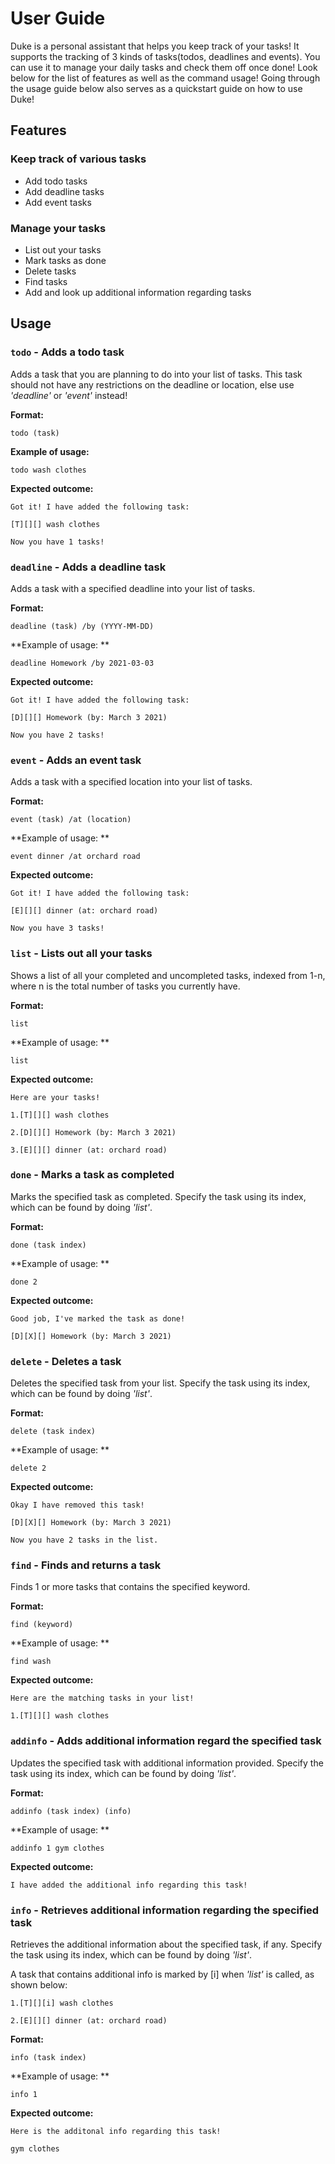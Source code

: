 # User Guide
Duke is a personal assistant that helps you keep track of your tasks! It supports the tracking of 3 kinds of tasks(todos, deadlines and events). You can use it to manage your daily tasks and check them off once done! Look below for the list of features as well as the command usage! Going through the usage guide below also serves as a quickstart guide on how to use Duke!

## Features

### Keep track of various tasks 
* Add todo tasks
* Add deadline tasks
* Add event tasks

### Manage your tasks
* List out your tasks
* Mark tasks as done
* Delete tasks
* Find tasks
* Add and look up additional information regarding tasks

## Usage

### `todo` - Adds a todo task

Adds a task that you are planning to do into your list of tasks. This task should not have any restrictions on the deadline or location, else use *'deadline'* or *'event'* instead!

**Format:**

`todo (task)`

**Example of usage:** 

`todo wash clothes`

**Expected outcome:**

`Got it! I have added the following task:`

`[T][][] wash clothes`

`Now you have 1 tasks!`

### `deadline` - Adds a deadline task

Adds a task with a specified deadline into your list of tasks.

**Format:**

`deadline (task) /by (YYYY-MM-DD)`

**Example of usage: **

`deadline Homework /by 2021-03-03`

**Expected outcome:**

`Got it! I have added the following task:`

`[D][][] Homework (by: March 3 2021)`

`Now you have 2 tasks!`

### `event` - Adds an event task

Adds a task with a specified location into your list of tasks.

**Format:**

`event (task) /at (location)`

**Example of usage: **

`event dinner /at orchard road`

**Expected outcome:**

`Got it! I have added the following task:`

`[E][][] dinner (at: orchard road)`

`Now you have 3 tasks!`

### `list` - Lists out all your tasks

Shows a list of all your completed and uncompleted tasks, indexed from 1-n, where n is the total number of tasks you currently have.

**Format:**

`list`

**Example of usage: **

`list`

**Expected outcome:**

`Here are your tasks!`

`1.[T][][] wash clothes`

`2.[D][][] Homework (by: March 3 2021)`

`3.[E][][] dinner (at: orchard road)`

### `done` - Marks a task as completed

Marks the specified task as completed. Specify the task using its index, which can be found by doing *'list'*.

**Format:**

`done (task index)`

**Example of usage: **

`done 2`

**Expected outcome:**

`Good job, I've marked the task as done!`

`[D][X][] Homework (by: March 3 2021)`

### `delete` - Deletes a task

Deletes the specified task from your list. Specify the task using its index, which can be found by doing *'list'*.

**Format:**

`delete (task index)`

**Example of usage: **

`delete 2`

**Expected outcome:**

`Okay I have removed this task!`

`[D][X][] Homework (by: March 3 2021)`

`Now you have 2 tasks in the list.`

### `find` - Finds and returns a task

Finds 1 or more tasks that contains the specified keyword.

**Format:**

`find (keyword)`

**Example of usage: **

`find wash`

**Expected outcome:**

`Here are the matching tasks in your list!`

`1.[T][][] wash clothes`

### `addinfo` - Adds additional information regard the specified task

Updates the specified task with additional information provided. Specify the task using its index, which can be found by doing *'list'*.

**Format:**

`addinfo (task index) (info)`

**Example of usage: **

`addinfo 1 gym clothes`

**Expected outcome:**

`I have added the additional info regarding this task!`

### `info` - Retrieves additional information regarding the specified task

Retrieves the additional information about the specified task, if any. Specify the task using its index, which can be found by doing *'list'*.

A task that contains additional info is marked by [i] when *'list'* is called, as shown below:

`1.[T][][i] wash clothes`

`2.[E][][] dinner (at: orchard road)`

**Format:**

`info (task index)`

**Example of usage: **

`info 1`

**Expected outcome:**

`Here is the additonal info regarding this task!`

`gym clothes`
